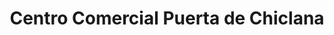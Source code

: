 ---
title: "Centro Comercial Puerta de Chiclana"
url: /chiclana/centro-comercial-puerta-de-chiclana/
shop: centro comercial
---